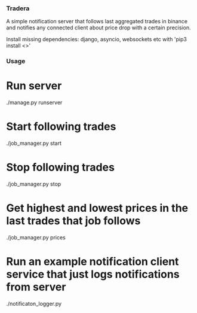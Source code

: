 ### Tradera
A simple notification server that follows last aggregated trades in binance and notifies any connected client about price drop with a certain precision.

Install missing dependencies: django, asyncio, websockets etc with 'pip3 install <>'

### Usage
# Run server
./manage.py runserver

# Start following trades
./job_manager.py start

# Stop following trades
./job_manager.py stop

# Get highest and lowest prices in the last trades that job follows
./job_manager.py prices

# Run an example notification client service that just logs notifications from server
./notificaton_logger.py
